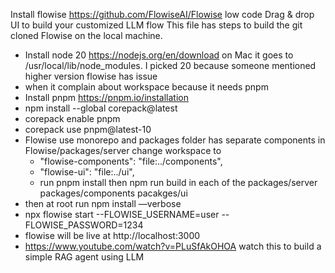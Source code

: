 Install flowise https://github.com/FlowiseAI/Flowise low code Drag & drop UI to build your customized LLM flow
This file has steps to build the git cloned Flowise on the local machine. 
- Install node 20 https://nodejs.org/en/download on Mac it goes to /usr/local/lib/node_modules. I picked 20 because someone mentioned higher version flowise has issue
- when it complain about workspace because it needs pnpm
- Install pnpm https://pnpm.io/installation
- npm install --global corepack@latest
- corepack enable pnpm
- corepack use pnpm@latest-10
- Flowise use monorepo and packages folder has separate components in Flowise/packages/server change workspace to
  - "flowise-components": "file:../components",
  - "flowise-ui": "file:../ui",
  - run pnpm install then npm run build in each of the packages/server packages/components pacakges/ui 
- then at root run npm install —verbose
- npx flowise start --FLOWISE_USERNAME=user --FLOWISE_PASSWORD=1234
- flowise will be live at http://localhost:3000
- https://www.youtube.com/watch?v=PLuSfAkOHOA watch this to build a simple RAG agent using LLM
